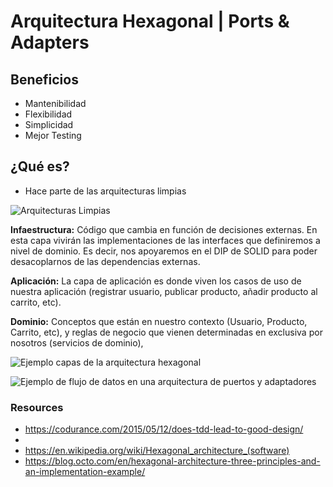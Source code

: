 # Arquitectura Hexagonal | Ports & Adapters

## Beneficios

- Mantenibilidad
- Flexibilidad
- Simplicidad
- Mejor Testing

## ¿Qué es?

- Hace parte de las arquitecturas limpias

![Arquitecturas Limpias](https://xurxodev.com/content/images/2016/07/CleanArchitecture-8b00a9d7e2543fa9ca76b81b05066629.jpg)

**Infaestructura:** Código que cambia en función de decisiones externas. En esta capa vivirán las implementaciones de las interfaces que definiremos a nivel de dominio. Es decir, nos apoyaremos en el DIP de SOLID para poder desacoplarnos de las dependencias externas.

**Aplicación:** La capa de aplicación es donde viven los casos de uso de nuestra aplicación (registrar usuario, publicar producto, añadir producto al carrito, etc).

**Dominio:** Conceptos que están en nuestro contexto (Usuario, Producto, Carrito, etc), y reglas de negocio que vienen determinadas en exclusiva por nosotros (servicios de dominio),

![Ejemplo capas de la arquitectura hexagonal](https://s3.amazonaws.com/pathwright-uploads/ge22DKPbSOWYkS8Cj1eF_03%252BQue%2525CC%252581%252Bes%252Bla%252BArquitectura%252BHexagonal.key%252B2017-12-15%252B12-04-45.png)

![Ejemplo de flujo de datos en una arquitectura de puertos y adaptadores](https://s3.amazonaws.com/pathwright-uploads/09EkzTi5Sg2O1LmchmN0_03%252BQue%2525CC%252581%252Bes%252Bla%252BArquitectura%252BHexagonal.key%252B2017-12-15%252B12-10-33.png)

### Resources

- https://codurance.com/2015/05/12/does-tdd-lead-to-good-design/
-
- https://en.wikipedia.org/wiki/Hexagonal_architecture_(software)
- https://blog.octo.com/en/hexagonal-architecture-three-principles-and-an-implementation-example/
